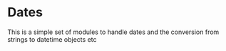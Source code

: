 # Dates
This is a simple set of modules to handle dates and the conversion from strings to datetime objects etc

